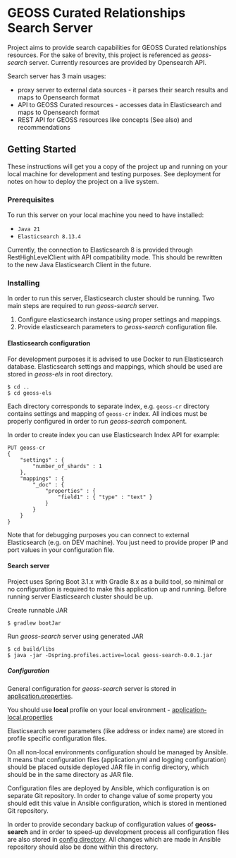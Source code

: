 # GEOSS Curated Relationships Search Server

Project aims to provide search capabilities for GEOSS Curated relationships resources.
For the sake of brevity, this project is referenced as *geoss-search* server.
Currently resources are provided by Opensearch API.

Search server has 3 main usages:
- proxy server to external data sources - it parses their search results and maps to Opensearch format
- API to GEOSS Curated resources - accesses data in Elasticsearch and maps to Opensearch format
- REST API for GEOSS resources like concepts (See also) and recommendations

## Getting Started

These instructions will get you a copy of the project up and running on your local machine for development and testing purposes.
See deployment for notes on how to deploy the project on a live system.

### Prerequisites

To run this server on your local machine you need to have installed:

- `Java 21`
- `Elasticsearch 8.13.4`

Currently, the connection to Elasticsearch 8 is provided through RestHighLevelClient with API compatibility mode.
This should be rewritten to the new Java Elasticsearch Client in the future.

### Installing

In order to run this server, Elasticsearch cluster should be running.
Two main steps are required to run *geoss-search* server.

1. Configure elasticsearch instance using proper settings and mappings.
2. Provide elasticsearch parameters to *geoss-search* configuration file.

#### Elasticsearch configuration

For development purposes it is advised to use Docker to run Elasticsearch database.
Elasticsearch settings and mappings, which should be used are stored in *geoss-els* in root directory.
```
$ cd ..
$ cd geoss-els
```

Each directory corresponds to separate index, e.g. `geoss-cr` directory contains settings and mapping of `geoss-cr` index.
All indices must be properly configured in order to run _geoss-search_ component.

In order to create index you can use Elasticsearch Index API for example:
```
PUT geoss-cr
{
    "settings" : {
        "number_of_shards" : 1
    },
    "mappings" : {
        "_doc" : {
            "properties" : {
                "field1" : { "type" : "text" }
            }
        }
    }
}
```

Note that for debugging purposes you can connect to external Elasticsearch (e.g. on DEV machine).
You just need to provide proper IP and port values in your configuration file.

#### Search server
Project uses Spring Boot 3.1.x with Gradle 8.x as a build tool, so minimal or no configuration is required to make this application up and running.
Before running server Elasticsearch cluster should be up.

Create runnable JAR
```
$ gradlew bootJar
```

Run *geoss-search* server using generated JAR
```
$ cd build/libs
$ java -jar -Dspring.profiles.active=local geoss-search-0.0.1.jar
```

##### Configuration

General configuration for *geoss-search* server is stored in [application.properties](src/main/resources/application.properties).

You should use **local** profile on your local environment - [application-local.properties](src/main/resources/application-local.properties)

Elasticsearch server parameters (like address or index name) are stored in profile specific configuration files.

On all non-local environments configuration should be managed by Ansible. It means that configuration files (application.yml and logging configuration)
should be placed outside deployed JAR file in config directory, which should be in the same directory as JAR file.

Configuration files are deployed by Ansible, which configuration is on separate Git repository. In order to change value of some property
you should edit this value in Ansible configuration, which is stored in mentioned Git repository.

In order to provide secondary backup of configuration values of **geoss-search** and in order to speed-up development process all configuration files are also stored in [config directory](config).
All changes which are made in Ansible repository should also be done within this directory.
